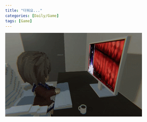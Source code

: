 ```yaml
---
title: "더워요..."
categories: [Daily/Game]
tags: [Game]
---
```






![screen](https://raw.githubusercontent.com/hns17/ImageContainer/main/img/screen.gif)
